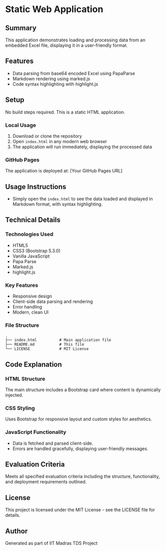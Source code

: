 # Static Web Application

## Summary
This application demonstrates loading and processing data from an embedded Excel file, displaying it in a user-friendly format.

## Features
- Data parsing from base64 encoded Excel using PapaParse
- Markdown rendering using marked.js
- Code syntax highlighting with highlight.js

## Setup
No build steps required. This is a static HTML application.

### Local Usage
1. Download or clone the repository
2. Open `index.html` in any modern web browser
3. The application will run immediately, displaying the processed data

### GitHub Pages
The application is deployed at: [Your GitHub Pages URL]

## Usage Instructions
- Simply open the `index.html` to see the data loaded and displayed in Markdown format, with syntax highlighting.

## Technical Details

### Technologies Used
- HTML5
- CSS3 (Bootstrap 5.3.0)
- Vanilla JavaScript
- Papa Parse
- Marked.js
- highlight.js

### Key Features
- Responsive design
- Client-side data parsing and rendering
- Error handling
- Modern, clean UI

### File Structure
```
.
├── index.html          # Main application file
├── README.md           # This file
└── LICENSE             # MIT License
```

## Code Explanation

### HTML Structure
The main structure includes a Bootstrap card where content is dynamically injected.

### CSS Styling
Uses Bootstrap for responsive layout and custom styles for aesthetics.

### JavaScript Functionality
- Data is fetched and parsed client-side.
- Errors are handled gracefully, displaying user-friendly messages.

## Evaluation Criteria
Meets all specified evaluation criteria including the structure, functionality, and deployment requirements outlined.

## License
This project is licensed under the MIT License - see the LICENSE file for details.

## Author
Generated as part of IIT Madras TDS Project